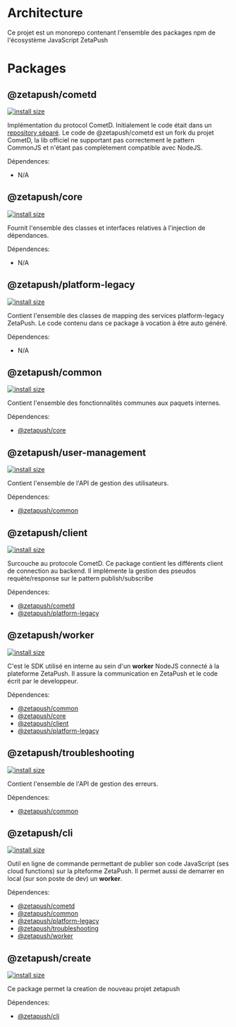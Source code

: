 # Architecture

Ce projet est un monorepo contenant l'ensemble des packages npm de l'écosystème JavaScript ZetaPush

# Packages

## @zetapush/cometd

[![install size](https://packagephobia.now.sh/badge?p=@zetapush/cometd)](https://packagephobia.now.sh/result?p=@zetapush/cometd)

Implémentation du protocol CometD. Initialement le code était dans un [repository séparé](https://github.com/zetapush/cometd).
Le code de @zetapush/cometd est un fork du projet CometD, la lib officiel ne supportant pas correctement le pattern CommonJS et n'étant pas complètement compatible avec NodeJS.

Dépendences:

- N/A

## @zetapush/core

[![install size](https://packagephobia.now.sh/badge?p=@zetapush/core)](https://packagephobia.now.sh/result?p=@zetapush/core)

Fournit l'ensemble des classes et interfaces relatives à l'injection de dépendances.

Dépendences:

- N/A

## @zetapush/platform-legacy

[![install size](https://packagephobia.now.sh/badge?p=@zetapush/platform-legacy)](https://packagephobia.now.sh/result?p=@zetapush/platform-legacy)

Contient l'ensemble des classes de mapping des services platform-legacy ZetaPush. Le code contenu dans ce package à vocation à être auto généré.

Dépendences:

- N/A

## @zetapush/common

[![install size](https://packagephobia.now.sh/badge?p=@zetapush/common)](https://packagephobia.now.sh/result?p=@zetapush/common)

Contient l'ensemble des fonctionnalités communes aux paquets internes.

Dépendences:

- [@zetapush/core](https://github.com/zetapush/zetapush/tree/master/packages/core)

## @zetapush/user-management

[![install size](https://packagephobia.now.sh/badge?p=@zetapush/user-management)](https://packagephobia.now.sh/result?p=@zetapush/user-management)

Contient l'ensemble de l'API de gestion des utilisateurs.

Dépendences:

- [@zetapush/common](https://github.com/zetapush/zetapush/tree/master/packages/common)

## @zetapush/client

[![install size](https://packagephobia.now.sh/badge?p=@zetapush/client)](https://packagephobia.now.sh/result?p=@zetapush/client)

Surcouche au protocole CometD. Ce package contient les différents client de connection au backend. Il implémente la gestion des pseudos requète/response sur le pattern publish/subscribe

Dépendences:

- [@zetapush/cometd](https://github.com/zetapush/zetapush/tree/master/packages/cometd)
- [@zetapush/platform-legacy](https://github.com/zetapush/zetapush/tree/master/packages/platform-legacy)

## @zetapush/worker

[![install size](https://packagephobia.now.sh/badge?p=@zetapush/worker)](https://packagephobia.now.sh/result?p=@zetapush/worker)

C'est le SDK utilisé en interne au sein d'un **worker** NodeJS connecté à la plateforme ZetaPush. Il assure la communication en ZetaPush et le code écrit par le developpeur.

Dépendences:

- [@zetapush/common](https://github.com/zetapush/zetapush/tree/master/packages/common)
- [@zetapush/core](https://github.com/zetapush/zetapush/tree/master/packages/core)
- [@zetapush/client](https://github.com/zetapush/zetapush/tree/master/packages/client)
- [@zetapush/platform-legacy](https://github.com/zetapush/zetapush/tree/master/packages/platform-legacy)

## @zetapush/troubleshooting

[![install size](https://packagephobia.now.sh/badge?p=@zetapush/troubleshooting)](https://packagephobia.now.sh/result?p=@zetapush/troubleshooting)

Contient l'ensemble de l'API de gestion des erreurs.

Dépendences:

- [@zetapush/common](https://github.com/zetapush/zetapush/tree/master/packages/common)

## @zetapush/cli

[![install size](https://packagephobia.now.sh/badge?p=@zetapush/cli)](https://packagephobia.now.sh/result?p=@zetapush/cli)

Outil en ligne de commande permettant de publier son code JavaScript (ses cloud functions) sur la plteforme ZetaPush. Il permet aussi de demarrer en local (sur son poste de dev) un **worker**.

Dépendences:

- [@zetapush/cometd](https://github.com/zetapush/zetapush/tree/master/packages/cometd)
- [@zetapush/common](https://github.com/zetapush/zetapush/tree/master/packages/common)
- [@zetapush/platform-legacy](https://github.com/zetapush/zetapush/tree/master/packages/platform-legacy)
- [@zetapush/troubleshooting](https://github.com/zetapush/zetapush/tree/master/packages/troubleshooting)
- [@zetapush/worker](https://github.com/zetapush/zetapush/tree/master/packages/worker)

## @zetapush/create

[![install size](https://packagephobia.now.sh/badge?p=@zetapush/create)](https://packagephobia.now.sh/result?p=@zetapush/create)

Ce package permet la creation de nouveau projet zetapush

Dépendences:

- [@zetapush/cli](https://github.com/zetapush/zetapush/tree/master/packages/cli)
